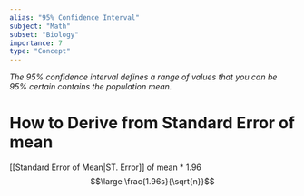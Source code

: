 ```yaml
---
alias: "95% Confidence Interval"
subject: "Math"
subset: "Biology"
importance: 7
type: "Concept"
---
```


_The 95% confidence interval defines a range of values that you can be 95% certain contains the population mean._
# How to Derive from Standard Error of mean

[[Standard Error of Mean|ST. Error]] of mean * 1.96
$$\large \frac{1.96s}{\sqrt{n}}$$

